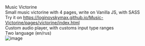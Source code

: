 Music Victorine  
Small music victorine with 4 pages, write on Vanilla JS, with SASS  
Try it on https://loginovskymax.github.io/Music-Victorine/pages/victorine/index.html  
Custom audio player, with customs input type ranges  
Two language (en/rus)  
![image](https://user-images.githubusercontent.com/104369728/213917599-880b1665-f16b-463d-ad99-c57f952586b3.png)
